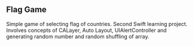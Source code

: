 ## Flag Game

Simple game of selecting flag of countries. Second Swift learning project. 
Involves concepts of CALayer, Auto Layout, UIAlertController and 
generating random number and random shuffling of array. 
